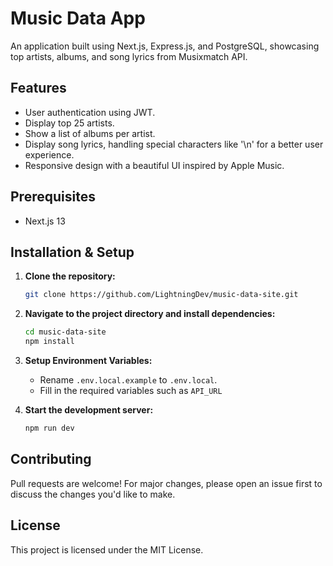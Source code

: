 # Music Data App

An application built using Next.js, Express.js, and PostgreSQL, showcasing top artists, albums, and song lyrics from Musixmatch API.

## Features

- User authentication using JWT.
- Display top 25 artists.
- Show a list of albums per artist.
- Display song lyrics, handling special characters like '\n' for a better user experience.
- Responsive design with a beautiful UI inspired by Apple Music.

## Prerequisites

- Next.js 13

## Installation & Setup

1. **Clone the repository:**

   ```bash
   git clone https://github.com/LightningDev/music-data-site.git
   ```

2. **Navigate to the project directory and install dependencies:**

   ```bash
   cd music-data-site
   npm install
   ```

3. **Setup Environment Variables:**

   - Rename `.env.local.example` to `.env.local`.
   - Fill in the required variables such as `API_URL`

4. **Start the development server:**
   ```bash
   npm run dev
   ```

## Contributing

Pull requests are welcome! For major changes, please open an issue first to discuss the changes you'd like to make.

## License

This project is licensed under the MIT License.
